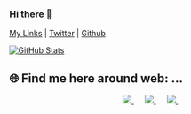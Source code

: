 ### Hi there 👋



[My Links](https://bit.ly/AkshayArjun) | [Twitter](https://twitter.com/AkshayArjun0808) | [Github](https://github.com/Akshay-Arjun)

[![GitHub Stats](https://github-readme-stats.vercel.app/api?username=Akshay-Arjun)](https://github.com/Akshay-Arjun)


<h2>🌐 Find me here around web: ...</h2>
<p align="center">	
	</a>&nbsp;&nbsp;&nbsp;&nbsp;
	<a href="https://www.instagram.com/_thearjun_/">
		<img src="https://img.shields.io/badge/instagram-%23E4405F.svg?&style=for-the-badge&logo=instagram&logoColor=white" />
	</a>&nbsp;&nbsp;&nbsp;&nbsp;
	<a href="https://www.linkedin.com/in/">
		<img src="https://img.shields.io/badge/linkedin-%230077B5.svg?&style=for-the-badge&logo=linkedin&logoColor=white" />
	</a>&nbsp;&nbsp;&nbsp;&nbsp;
	<a href="https://twitter.com/AkshayArjun0808">
		<img src="https://img.shields.io/badge/twitter-%231DA1F2.svg?&style=for-the-badge&logo=twitter&logoColor=white" />
	</a>&nbsp;&nbsp;&nbsp;&nbsp;
</p>
